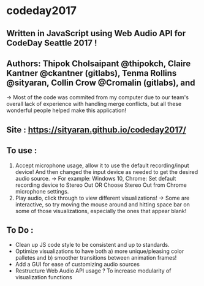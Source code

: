 # codeday2017

## Written in JavaScript using Web Audio API for CodeDay Seattle 2017 ! 

## Authors: Thipok Cholsaipant @thipokch, Claire Kantner @ckantner (gitlabs), Tenma Rollins @sityaran, Collin Crow @Cromalin (gitlabs), and 
  -> Most of the code was commited from my computer due to our team's overall lack of experience with handling merge conflicts, but all these wonderful people helped make this application!

## Site : https://sityaran.github.io/codeday2017/

## To use : 
  1. Accept microphone usage, allow it to use the default recording/input device! And then changed the input device as needed to get the desired audio source.
    -> For example: Windows 10, Chrome: Set default recording device to Stereo Out OR Choose Stereo Out from Chrome microphone settings.
  2. Play audio, click through to view different visualizations! 
    -> Some are interactive, so try moving the mouse around and hitting space bar on some of those visualizations, especially the ones that appear blank!
    
## To Do :
  - Clean up JS code style to be consistent and up to standards.
  - Optimize visualizations to have both a) more unique/pleasing color palletes and b) smoother transitions between animation frames!
  - Add a GUI for ease of customizing audio sources
  - Restructure Web Audio API usage ? To increase modularity of visualization functions